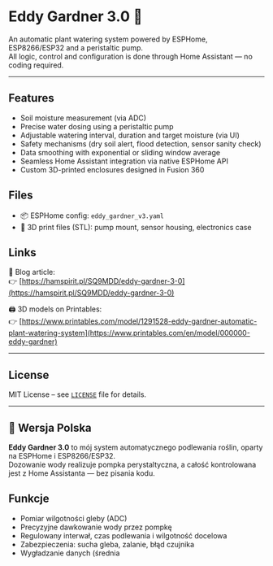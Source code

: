 # Eddy Gardner 3.0 🌱

An automatic plant watering system powered by ESPHome, ESP8266/ESP32 and a peristaltic pump.  
All logic, control and configuration is done through Home Assistant — no coding required.

---

## Features
- Soil moisture measurement (via ADC)
- Precise water dosing using a peristaltic pump
- Adjustable watering interval, duration and target moisture (via UI)
- Safety mechanisms (dry soil alert, flood detection, sensor sanity check)
- Data smoothing with exponential or sliding window average
- Seamless Home Assistant integration via native ESPHome API
- Custom 3D-printed enclosures designed in Fusion 360

## Files
- 📦 ESPHome config: `eddy_gardner_v3.yaml`
- 📎 3D print files (STL): pump mount, sensor housing, electronics case

## Links

🔧 Blog article:  
👉 [https://hamspirit.pl/SQ9MDD/eddy-gardner-3-0](https://hamspirit.pl/SQ9MDD/eddy-gardner-3-0)

🖨️ 3D models on Printables:  
👉 [https://www.printables.com/model/1291528-eddy-gardner-automatic-plant-watering-system](https://www.printables.com/en/model/000000-eddy-gardner)

---

## License

MIT License – see [`LICENSE`](LICENSE) file for details.

---

## 📘 Wersja Polska

**Eddy Gardner 3.0** to mój system automatycznego podlewania roślin, oparty na ESPHome i ESP8266/ESP32.  
Dozowanie wody realizuje pompka perystaltyczna, a całość kontrolowana jest z Home Assistanta — bez pisania kodu.

## Funkcje
- Pomiar wilgotności gleby (ADC)
- Precyzyjne dawkowanie wody przez pompkę
- Regulowany interwał, czas podlewania i wilgotność docelowa
- Zabezpieczenia: sucha gleba, zalanie, błąd czujnika
- Wygładzanie danych (średnia
